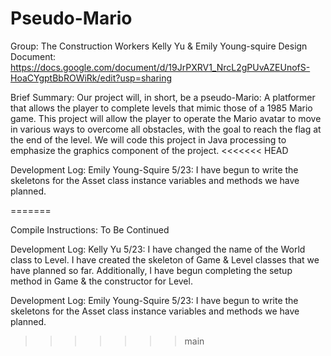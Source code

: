 # Pseudo-Mario

Group: The Construction Workers
Kelly Yu & Emily Young-squire
Design Document: https://docs.google.com/document/d/19JrPXRV1_NrcL2gPUvAZEUnofS-HoaCYgptBbROWiRk/edit?usp=sharing

Brief Summary:
    Our project will, in short, be a pseudo-Mario: A platformer that allows the player to complete levels that mimic those of a 1985 Mario game. This project will allow the player to operate the Mario avatar to move in various ways to overcome all obstacles, with the goal to reach the flag at the end of the level. We will code this project in Java processing to emphasize the graphics component of the project.
<<<<<<< HEAD
    
          
Development Log:
    Emily Young-Squire
      5/23: I have begun to write the skeletons for the Asset class instance variables and methods we have planned.
      
=======

Compile Instructions:
    To Be Continued

Development Log:
    Kelly Yu
      5/23: I have changed the name of the World class to Level. I have created the skeleton of Game & Level classes that we have planned so far. Additionally, I have begun completing the setup method in Game & the constructor for Level.

Development Log: 
    Emily Young-Squire 
        5/23: I have begun to write the skeletons for the Asset class instance variables and methods we have planned.
>>>>>>> main

